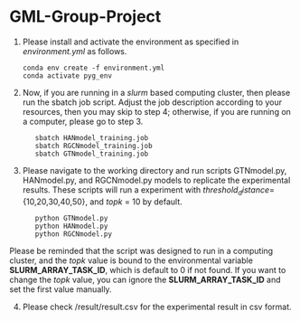 # GML-Group-Project
1. Please install and activate the environment as specified in _environment.yml_ as follows.
   ```
   conda env create -f environment.yml
   conda activate pyg_env
   ```
2. Now, if you are running in a _slurm_ based computing cluster, then please run the sbatch job script. Adjust the job description according to your resources, then you may skip to step 4; otherwise, if you are running on a computer, please go to step 3.
   ```
      sbatch HANmodel_training.job
      sbatch RGCNmodel_training.job
      sbatch GTNmodel_training.job
   ```
3. Please navigate to the working directory and run scripts GTNmodel.py, HANmodel.py, and RGCNmodel.py models to replicate the experimental results. These scripts will run a experiment with $threshold_distance =$ {10,20,30,40,50}, and $topk$ = 10 by default. 
   ```
      python GTNmodel.py
      python HANmodel.py
      python RGCNmodel.py
   ```
Please be reminded that the script was designed to run in a computing cluster, and the $topk$ value is bound to the environmental variable **SLURM_ARRAY_TASK_ID**, which is default to 0 if not found. If you want to change the $topk$ value, you can ignore the **SLURM_ARRAY_TASK_ID** and set the first value manually.

4. Please check /result/result.csv for the experimental result in csv format.

